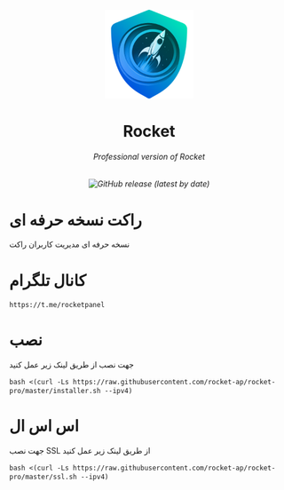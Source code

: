 <p align="center">
<picture>
<img width="160" height="160"  alt="Rocket" src="https://raw.githubusercontent.com/rocket-ap/rocket-pro/main/images/logo.png">
</picture>
</p> 
<h1 align="center"/>Rocket</h1>
<h6 align="center">Professional version of Rocket<h6>
<p align="center">
<img alt="GitHub release (latest by date)" src="https://img.shields.io/github/v/release/rocket-ap/rocket-pro">
</p>
</p>

# راکت نسخه حرفه ای 
نسخه حرفه ای مدیریت کاربران راکت

# کانال تلگرام
```
https://t.me/rocketpanel
```
# نصب

جهت نصب از طریق لینک زیر عمل کنید<br>

```
bash <(curl -Ls https://raw.githubusercontent.com/rocket-ap/rocket-pro/master/installer.sh --ipv4)
```


# اس اس ال

جهت نصب SSL از طریق لینک زیر عمل کنید<br>

```
bash <(curl -Ls https://raw.githubusercontent.com/rocket-ap/rocket-pro/master/ssl.sh --ipv4)
```
